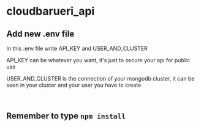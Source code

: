 # cloudbarueri_api
 
## Add new .env file

In this .env file write API_KEY and USER_AND_CLUSTER

API_KEY can be whatever you want, it's just to secure your api for public use

USER_AND_CLUSTER is the connection of your mongodb cluster, it can be seen in your cluster and your user you have to create

<br>

## Remember to type ```npm install```
